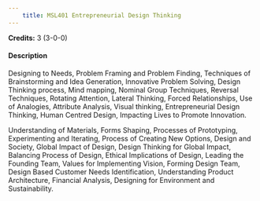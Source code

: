 ```yaml
---
    title: MSL401 Entrepreneurial Design Thinking
---
```

**Credits:** 3 (3-0-0)



#### Description 
Designing to Needs, Problem Framing and Problem Finding, Techniques of Brainstorming and Idea Generation, Innovative Problem Solving, Design Thinking process, Mind mapping, Nominal Group Techniques, Reversal Techniques, Rotating Attention, Lateral Thinking, Forced Relationships, Use of Analogies, Attribute Analysis, Visual thinking, Entrepreneurial Design Thinking, Human Centred Design, Impacting Lives to Promote Innovation.

Understanding of Materials, Forms Shaping, Processes of Prototyping, Experimenting and Iterating, Process of Creating New Options, Design and Society, Global Impact of Design, Design Thinking for Global Impact, Balancing Process of Design, Ethical Implications of Design, Leading the Founding Team, Values for Implementing Vision, Forming Design Team, Design Based Customer Needs Identification, Understanding Product Architecture, Financial Analysis, Designing for Environment and Sustainability.